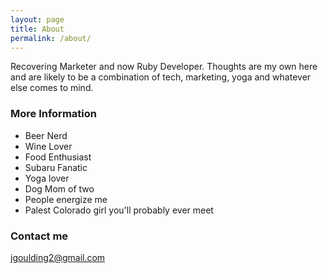 ```yaml
---
layout: page
title: About
permalink: /about/
---
```


Recovering Marketer and now Ruby Developer. Thoughts are my own here and are likely to be a combination of tech, marketing, yoga and whatever else comes to mind.

### More Information

* Beer Nerd
* Wine Lover
* Food Enthusiast
* Subaru Fanatic
* Yoga lover
* Dog Mom of two
* People energize me
* Palest Colorado girl you'll probably ever meet

### Contact me

[jgoulding2@gmail.com](mailto:jgoulding2@gmail.com)
